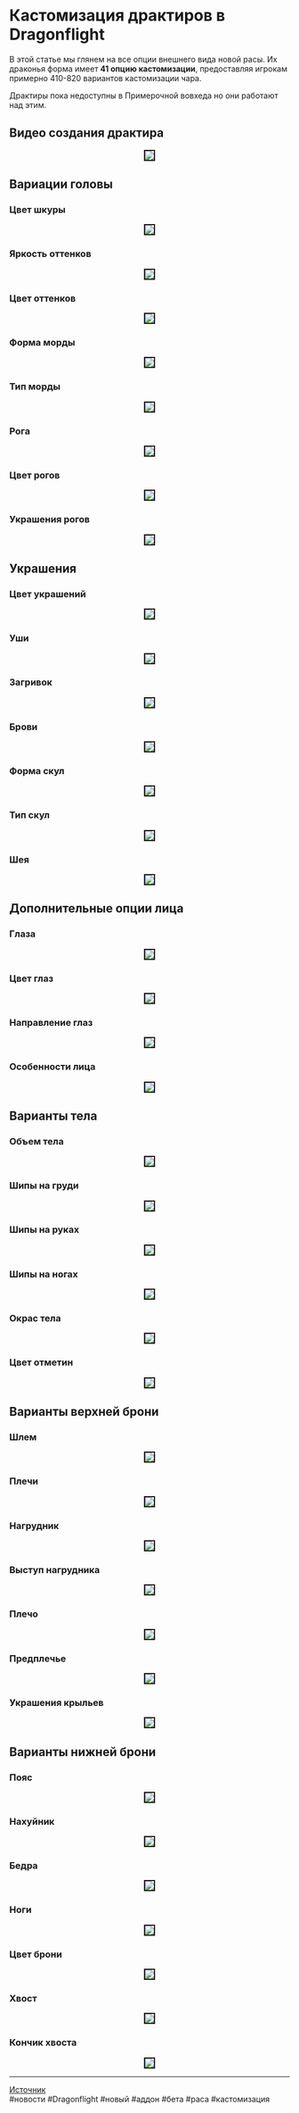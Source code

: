# Кастомизация драктиров в Dragonflight

В этой статье мы глянем на все опции внешнего вида новой расы. Их драконья форма имеет **41 опцию кастомизации**, предоставляя игрокам примерно 410-820 вариантов кастомизации чара.  

Драктиры пока недоступны в Примерочной вовхеда но они работают над этим.

## Видео создания драктира
<center>
<a href="https://www.wowhead.com/video-stream/231389-dracthyr-dragon-form-customization"><img src="https://raw.githubusercontent.com/MagicalCow/TrinkIT-News/main/Assets/WH327677/WH327677-VIDEO-01.png" float=center border=2/></a>
</center>  

## Вариации головы
### Цвет шкуры
<center>
<img src=https://raw.githubusercontent.com/MagicalCow/TrinkIT-News/main/Assets/WH327677/WH327677-1068021.jpg float=center border=2>
</center>  

### Яркость оттенков
<center>
<img src=https://raw.githubusercontent.com/MagicalCow/TrinkIT-News/main/Assets/WH327677/WH327677-1067904.jpg float=center border=2>
</center>  

### Цвет оттенков
<center>
<img src=https://raw.githubusercontent.com/MagicalCow/TrinkIT-News/main/Assets/WH327677/WH327677-1067905.jpg float=center border=2>
</center>  

### Форма морды
<center>
<img src=https://raw.githubusercontent.com/MagicalCow/TrinkIT-News/main/Assets/WH327677/WH327677-1067926.jpg float=center border=2>
</center>  

### Тип морды
<center>
<img src=https://raw.githubusercontent.com/MagicalCow/TrinkIT-News/main/Assets/WH327677/WH327677-1067936.jpg float=center border=2>
</center>  

### Рога
<center>
<img src=https://raw.githubusercontent.com/MagicalCow/TrinkIT-News/main/Assets/WH327677/WH327677-1067931.jpg float=center border=2>
</center>  

### Цвет рогов
<center>
<img src=https://raw.githubusercontent.com/MagicalCow/TrinkIT-News/main/Assets/WH327677/WH327677-1067929.jpg float=center border=2>
</center>  

### Украшения рогов
<center>
<img src=https://raw.githubusercontent.com/MagicalCow/TrinkIT-News/main/Assets/WH327677/WH327677-1067930.jpg float=center border=2>
</center>  

## Украшения

### Цвет украшений
<center>
<img src=https://raw.githubusercontent.com/MagicalCow/TrinkIT-News/main/Assets/WH327677/WH327677-1067932.jpg float=center border=2>
</center>  

### Уши
<center>
<img src=https://raw.githubusercontent.com/MagicalCow/TrinkIT-News/main/Assets/WH327677/WH327677-1067920.jpg float=center border=2>
</center>  

### Загривок
<center>
<img src=https://raw.githubusercontent.com/MagicalCow/TrinkIT-News/main/Assets/WH327677/WH327677-1067919.jpg float=center border=2>
</center>  

### Брови
<center>
<img src=https://raw.githubusercontent.com/MagicalCow/TrinkIT-News/main/Assets/WH327677/WH327677-1067915.jpg float=center border=2>
</center>  

### Форма скул
<center>
<img src=https://raw.githubusercontent.com/MagicalCow/TrinkIT-News/main/Assets/WH327677/WH327677-1067917.jpg float=center border=2>
</center>  

### Тип скул
<center>
<img src=https://raw.githubusercontent.com/MagicalCow/TrinkIT-News/main/Assets/WH327677/WH327677-1067916.jpg float=center border=2>
</center>  

### Шея
<center>
<img src=https://raw.githubusercontent.com/MagicalCow/TrinkIT-News/main/Assets/WH327677/WH327677-1067899.jpg float=center border=2>
</center>  

## Дополнительные опции лица

### Глаза
<center>
<img src=https://raw.githubusercontent.com/MagicalCow/TrinkIT-News/main/Assets/WH327677/WH327677-1067923.jpg float=center border=2>
</center>  

### Цвет глаз
<center>
<img src=https://raw.githubusercontent.com/MagicalCow/TrinkIT-News/main/Assets/WH327677/WH327677-1067921.jpg float=center border=2>
</center>  

### Направление глаз
<center>
<img src=https://raw.githubusercontent.com/MagicalCow/TrinkIT-News/main/Assets/WH327677/WH327677-1067922.jpg float=center border=2>
</center>  

### Особенности лица
<center>
<img src=https://raw.githubusercontent.com/MagicalCow/TrinkIT-News/main/Assets/WH327677/WH327677-1067924.jpg float=center border=2>
</center>  

## Варианты тела

### Объем тела
<center>
<img src=https://raw.githubusercontent.com/MagicalCow/TrinkIT-News/main/Assets/WH327677/WH327677-1067912.jpg float=center border=2>
</center>  

### Шипы на груди
<center>
<img src=https://raw.githubusercontent.com/MagicalCow/TrinkIT-News/main/Assets/WH327677/WH327677-1067900.jpg float=center border=2>
</center>  

### Шипы на руках
<center>
<img src=https://raw.githubusercontent.com/MagicalCow/TrinkIT-News/main/Assets/WH327677/WH327677-1068147.jpg float=center border=2>
</center>  

### Шипы на ногах
<center>
<img src=https://raw.githubusercontent.com/MagicalCow/TrinkIT-News/main/Assets/WH327677/WH327677-1067933.jpg float=center border=2>
</center>  

### Окрас тела
<center>
<img src=https://raw.githubusercontent.com/MagicalCow/TrinkIT-News/main/Assets/WH327677/WH327677-1067911.jpg float=center border=2>
</center>  

### Цвет отметин
<center>
<img src=https://raw.githubusercontent.com/MagicalCow/TrinkIT-News/main/Assets/WH327677/WH327677-1067909.jpg float=center border=2>
</center>  

## Варианты верхней брони

### Шлем
<center>
<img src=https://raw.githubusercontent.com/MagicalCow/TrinkIT-News/main/Assets/WH327677/WH327677-1067928.jpg float=center border=2>
</center>  

### Плечи
<center>
<img src=https://raw.githubusercontent.com/MagicalCow/TrinkIT-News/main/Assets/WH327677/WH327677-1067935.jpg float=center border=2>
</center>  

### Нагрудник
<center>
<img src=https://raw.githubusercontent.com/MagicalCow/TrinkIT-News/main/Assets/WH327677/WH327677-1067918.jpg float=center border=2>
</center>  

### Выступ нагрудника
<center>
<img src=https://raw.githubusercontent.com/MagicalCow/TrinkIT-News/main/Assets/WH327677/WH327677-1067913.jpg float=center border=2>
</center>  

### Плечо
<center>
<img src=https://raw.githubusercontent.com/MagicalCow/TrinkIT-News/main/Assets/WH327677/WH327677-1067901.jpg float=center border=2>
</center>  

### Предплечье
<center>
<img src=https://raw.githubusercontent.com/MagicalCow/TrinkIT-News/main/Assets/WH327677/WH327677-1067934.jpg float=center border=2>
</center>  

### Украшения крыльев
<center>
<img src=https://raw.githubusercontent.com/MagicalCow/TrinkIT-News/main/Assets/WH327677/WH327677-1067903.jpg float=center border=2>
</center>  

## Варианты нижней брони

### Пояс
<center>
<img src=https://raw.githubusercontent.com/MagicalCow/TrinkIT-News/main/Assets/WH327677/WH327677-1067902.jpg float=center border=2>
</center>  

### Нахуйник
<center>
<img src=https://raw.githubusercontent.com/MagicalCow/TrinkIT-News/main/Assets/WH327677/WH327677-1067914.jpg float=center border=2>
</center>  

### Бедра
<center>
<img src=https://raw.githubusercontent.com/MagicalCow/TrinkIT-News/main/Assets/WH327677/WH327677-1067898.jpg float=center border=2>
</center>  

### Ноги
<center>
<img src=https://raw.githubusercontent.com/MagicalCow/TrinkIT-News/main/Assets/WH327677/WH327677-1067927.jpg float=center border=2>
</center>  

### Цвет брони
<center>
<img src=https://raw.githubusercontent.com/MagicalCow/TrinkIT-News/main/Assets/WH327677/WH327677-1067907.jpg float=center border=2>
</center>  

### Хвост
<center>
<img src=https://raw.githubusercontent.com/MagicalCow/TrinkIT-News/main/Assets/WH327677/WH327677-1067897.jpg float=center border=2>
</center>  

### Кончик хвоста
<center>
<img src=https://raw.githubusercontent.com/MagicalCow/TrinkIT-News/main/Assets/WH327677/WH327677-1067937.jpg float=center border=2>
</center>  

---
[Источник](https://www.wowhead.com/news/327677)  
#новости #Dragonflight #новый #аддон #бета #раса #кастомизация